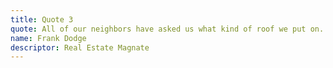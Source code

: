 ```yaml
---
title: Quote 3
quote: All of our neighbors have asked us what kind of roof we put on. Hurricane stone-coated metal roof.
name: Frank Dodge
descriptor: Real Estate Magnate
---
```

